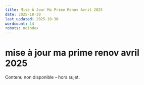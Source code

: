 ```yaml
---
title: Mise À Jour Ma Prime Renov Avril 2025
date: 2025-10-30
last_updated: 2025-10-30
wordcount: 14
robots: noindex
---
```


# mise à jour ma prime renov avril 2025

Contenu non disponible – hors sujet.
